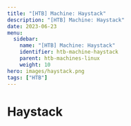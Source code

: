 ```yaml
---
title: "[HTB] Machine: Haystack"
description: "[HTB] Machine: Haystack"
date: 2023-06-23
menu:
  sidebar:
    name: "[HTB] Machine: Haystack"
    identifier: htb-machine-haystack
    parent: htb-machines-linux
    weight: 10
hero: images/haystack.png
tags: ["HTB"]
---
```


# Haystack